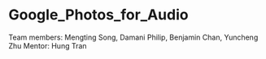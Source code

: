# Google_Photos_for_Audio

Team members: Mengting Song, Damani Philip, Benjamin Chan,  Yuncheng Zhu
Mentor: Hung Tran
